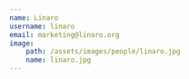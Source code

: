 ```yaml
---
name: Linaro
username: linaro
email: marketing@linaro.org
image:
    path: /assets/images/people/linaro.jpg
    name: linaro.jpg
---
```

